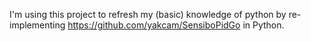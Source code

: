 I'm using this project to refresh my (basic) knowledge of python by re-implementing https://github.com/yakcam/SensiboPidGo in Python.
